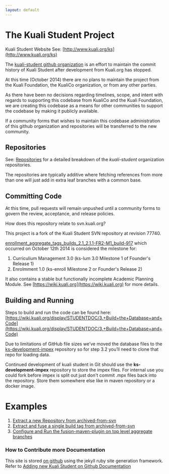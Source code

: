 ```yaml
---
layout: default
---
```


# The Kuali Student Project

Kuali Student Website
See: [http://www.kuali.org/ks](http://www.kuali.org/ks)

The [kuali-student github organization](https://github.com/kuali-student) is an effort to maintain the commit history of Kuali Student after development from Kuali.org has stopped.  

At this time (October 2014) there are no plans to maintain the project from the Kuali Foundation, the KualiCo organization, or from any other parties.  

As there have been no decisions regarding timelines, scope, and intent with regards to supporting this codebase from KualiCo and the Kuali Foundation, we are creating this codebase as a means for other communities to support the codebase by making it publicly available.  

If a community forms that wishes to maintain this codebase administration of this github organization and repositories will be transferred to the new community.

## Repositories

See: [Repositories](repositories.html) for a detailed breakdown of the *kuali-student* organization repositories.

The repositories are typically additive where fetching references from more than one will just add in extra leaf branches with a common base.

## Committing Code

At this time, pull requests will remain unpushed until a community forms to govern the review, acceptance, and release policies.

How does this repository relate to svn.kuali.org?

This project is a fork of the Kuali Student SVN repository at revision 77740.

[enrollment_aggregate_tags_builds_2.1_2.1.1-FR2-M1_build-917](https://github.com/kuali-student/archived-from-svn/tree/enrollment_aggregate_tags_builds_student-2.1_2.1.1-FR2-M1_build-917)
 which occurred on October 12th 2014 is considered the milestone for:

1. Curriculium Management 3.0 (ks-lum 3.0 Milestone 1 of Founder's Release 1)
2. Enrolmment 1.0 (ks-enroll Milestone 2 or Founder's Release 2)

It also contains a stable but functionally incomplete Academic Planning Module.  See [https://wiki.kuali.org](https://wiki.kuali.org) for more details.
  
## Building and Running

Steps to build and run the code can be found here: [https://wiki.kuali.org/display/STUDENTDOC/3.+Build+the+Database+and+Code](https://wiki.kuali.org/display/STUDENTDOC/3.+Build+the+Database+and+Code)


Due to limitations of GitHub file sizes we’ve moved the database files to the [ks-development-impex](https://github.com/kuali-student/ks-development-impex) repository so for step 3.2 you’ll need to clone that repo for loading data.  

Continued development of kuali student in Git should use the **ks-development-impex** repository to store the impex files.   For internal use you could fork before impex is split out just don't commit .mpx files back into the repository.  Store them somewhere else like in maven repository or a docker image.

# Examples

1. [Extract a new Repository from archived-from-svn](examples/extract-new-repo.html)
2. [Extract and fuse a single build tag from archived-from-svn](examples/extract-and-fuse-a-build-tag.html)
3. [Configure and Run the fusion-maven-plugin on top level aggregate branches](examples/configure-fusion-maven-plugin.html)

### How to Contribute more Documentation

This site is stored [on github](https://github.com/kuali-student/kuali-student.github.io) using the jekyll ruby site generation framework.  Refer to [Adding new Kuali Student on Github Documentation](site/contribute.html)


